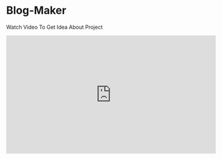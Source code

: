 # Blog-Maker
Watch Video To Get Idea About Project
<iframe width="560" height="315" src="https://www.youtube.com/embed/YgILQkNKm7w" title="YouTube video player" frameborder="0" allow="accelerometer; autoplay; clipboard-write; encrypted-media; gyroscope; picture-in-picture" allowfullscreen></iframe>
